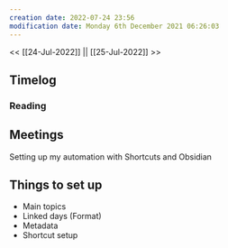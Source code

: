 ```yaml
---
creation date: 2022-07-24 23:56
modification date: Monday 6th December 2021 06:26:03
---
```


<< [[24-Jul-2022]] || [[25-Jul-2022]] >>

## Timelog

### Reading


## Meetings

Setting up my automation with Shortcuts and Obsidian

## Things to set up
- Main topics
- Linked days (Format)
- Metadata
- Shortcut setup
